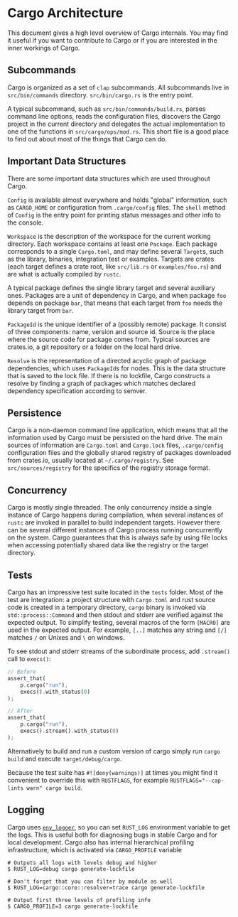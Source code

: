 # Cargo Architecture

This document gives a high level overview of Cargo internals. You may
find it useful if you want to contribute to Cargo or if you are
interested in the inner workings of Cargo.


## Subcommands

Cargo is organized as a set of `clap` subcommands. All subcommands live in
`src/bin/commands` directory. `src/bin/cargo.rs` is the entry point.

A typical subcommand, such as `src/bin/commands/build.rs`, parses command line
options, reads the configuration files, discovers the Cargo project in
the current directory and delegates the actual implementation to one
of the functions in `src/cargo/ops/mod.rs`. This short file is a good
place to find out about most of the things that Cargo can do.


## Important Data Structures

There are some important data structures which are used throughout
Cargo.

`Config` is available almost everywhere and holds "global"
information, such as `CARGO_HOME` or configuration from
`.cargo/config` files. The `shell` method of `Config` is the entry
point for printing status messages and other info to the console.

`Workspace` is the description of the workspace for the current
working directory. Each workspace contains at least one
`Package`. Each package corresponds to a single `Cargo.toml`, and may
define several `Target`s, such as the library, binaries, integration
test or examples. Targets are crates (each target defines a crate
root, like `src/lib.rs` or `examples/foo.rs`) and are what is actually
compiled by `rustc`.

A typical package defines the single library target and several
auxiliary ones. Packages are a unit of dependency in Cargo, and when
package `foo` depends on package `bar`, that means that each target
from `foo` needs the library target from `bar`.

`PackageId` is the unique identifier of a (possibly remote)
package. It consist of three components: name, version and source
id. Source is the place where the source code for package comes
from. Typical sources are crates.io, a git repository or a folder on
the local hard drive.

`Resolve` is the representation of a directed acyclic graph of package
dependencies, which uses `PackageId`s for nodes. This is the data
structure that is saved to the lock file. If there is no lockfile,
Cargo constructs a resolve by finding a graph of packages which
matches declared dependency specification according to semver.


## Persistence

Cargo is a non-daemon command line application, which means that all
the information used by Cargo must be persisted on the hard drive. The
main sources of information are `Cargo.toml` and `Cargo.lock` files,
`.cargo/config` configuration files and the globally shared registry
of packages downloaded from crates.io, usually located at
`~/.cargo/registry`. See `src/sources/registry` for the specifics of
the registry storage format.


## Concurrency

Cargo is mostly single threaded. The only concurrency inside a single
instance of Cargo happens during compilation, when several instances
of `rustc` are invoked in parallel to build independent
targets. However there can be several different instances of Cargo
process running concurrently on the system. Cargo guarantees that this
is always safe by using file locks when accessing potentially shared
data like the registry or the target directory.


## Tests

Cargo has an impressive test suite located in the `tests` folder. Most
of the test are integration: a project structure with `Cargo.toml` and
rust source code is created in a temporary directory, `cargo` binary
is invoked via `std::process::Command` and then stdout and stderr are
verified against the expected output. To simplify testing, several
macros of the form `[MACRO]` are used in the expected output. For
example, `[..]` matches any string and `[/]` matches `/` on Unixes and
`\` on windows.

To see stdout and stderr streams of the subordinate process, add `.stream()` 
call to `execs()`:

```rust
// Before
assert_that(
    p.cargo("run"),
    execs().with_status(0)
);

// After
assert_that(
    p.cargo("run"),
    execs().stream().with_status(0)
);
```

Alternatively to build and run a custom version of cargo simply run `cargo build`
and execute `target/debug/cargo`.

Because the test suite has `#![deny(warnings)]` at times you might find it
convenient to override this with `RUSTFLAGS`, for example
`RUSTFLAGS="--cap-lints warn" cargo build`.

## Logging

Cargo uses [`env_logger`](https://docs.rs/env_logger/*/env_logger/), so you can set
`RUST_LOG` environment variable to get the logs. This is useful both for diagnosing
bugs in stable Cargo and for local development. Cargo also has internal hierarchical 
profiling infrastructure, which is activated via `CARGO_PROFILE` variable 

```
# Outputs all logs with levels debug and higher  
$ RUST_LOG=debug cargo generate-lockfile

# Don't forget that you can filter by module as well 
$ RUST_LOG=cargo::core::resolver=trace cargo generate-lockfile

# Output first three levels of profiling info
$ CARGO_PROFILE=3 cargo generate-lockfile
```
